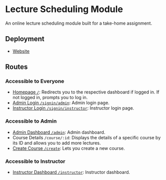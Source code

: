 # Lecture Scheduling Module

An online lecture scheduling module built for a take-home assignment.

## Deployment

- [Website](https://lecture-scheduling-module.vercel.app/)

## Routes

### Accessible to Everyone

- [Homepage `/`](https://lecture-scheduling-module.vercel.app/): Redirects you to the respective dashboard if logged in. If not logged in, prompts you to log in.
- [Admin Login `/signin/admin`](https://lecture-scheduling-module.vercel.app/signin/admin): Admin login page.
- [Instructor Login `/signin/instructor`](https://lecture-scheduling-module.vercel.app/signin/instructor): Instructor login page.

### Accessible to Admin

- [Admin Dashboard `/admin`](https://lecture-scheduling-module.vercel.app/admin): Admin dashboard.
- Course Details `/course/:id`: Displays the details of a specific course by its ID and allows you to add more lectures.
- [Create Course `/create`](https://lecture-scheduling-module.vercel.app/create): Lets you create a new course.

### Accessible to Instructor

- [Instructor Dashboard `/instructor`](https://lecture-scheduling-module.vercel.app/instructor): Instructor dashboard.
